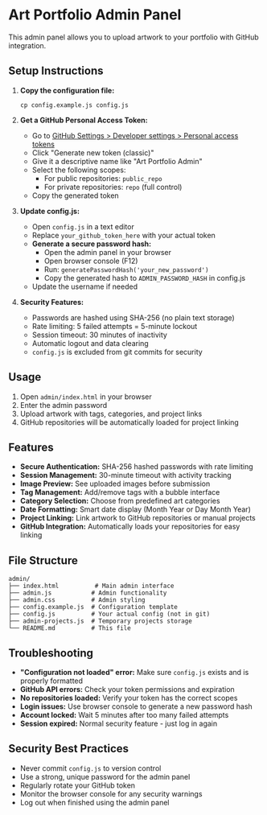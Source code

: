# Art Portfolio Admin Panel

This admin panel allows you to upload artwork to your portfolio with GitHub integration.

## Setup Instructions

1. **Copy the configuration file:**
   ```
   cp config.example.js config.js
   ```

2. **Get a GitHub Personal Access Token:**
   - Go to [GitHub Settings > Developer settings > Personal access tokens](https://github.com/settings/tokens)
   - Click "Generate new token (classic)"
   - Give it a descriptive name like "Art Portfolio Admin"
   - Select the following scopes:
     - For public repositories: `public_repo`
     - For private repositories: `repo` (full control)
   - Copy the generated token

3. **Update config.js:**
   - Open `config.js` in a text editor
   - Replace `your_github_token_here` with your actual token
   - **Generate a secure password hash:**
     - Open the admin panel in your browser
     - Open browser console (F12)
     - Run: `generatePasswordHash('your_new_password')`
     - Copy the generated hash to `ADMIN_PASSWORD_HASH` in config.js
   - Update the username if needed

4. **Security Features:**
   - Passwords are hashed using SHA-256 (no plain text storage)
   - Rate limiting: 5 failed attempts = 5-minute lockout
   - Session timeout: 30 minutes of inactivity
   - Automatic logout and data clearing
   - `config.js` is excluded from git commits for security

## Usage

1. Open `admin/index.html` in your browser
2. Enter the admin password
3. Upload artwork with tags, categories, and project links
4. GitHub repositories will be automatically loaded for project linking

## Features

- **Secure Authentication:** SHA-256 hashed passwords with rate limiting
- **Session Management:** 30-minute timeout with activity tracking
- **Image Preview:** See uploaded images before submission
- **Tag Management:** Add/remove tags with a bubble interface
- **Category Selection:** Choose from predefined art categories
- **Date Formatting:** Smart date display (Month Year or Day Month Year)
- **Project Linking:** Link artwork to GitHub repositories or manual projects
- **GitHub Integration:** Automatically loads your repositories for easy linking

## File Structure

```
admin/
├── index.html          # Main admin interface
├── admin.js           # Admin functionality
├── admin.css          # Admin styling
├── config.example.js  # Configuration template
├── config.js          # Your actual config (not in git)
├── admin-projects.js  # Temporary projects storage
└── README.md          # This file
```

## Troubleshooting

- **"Configuration not loaded" error:** Make sure `config.js` exists and is properly formatted
- **GitHub API errors:** Check your token permissions and expiration
- **No repositories loaded:** Verify your token has the correct scopes
- **Login issues:** Use browser console to generate a new password hash
- **Account locked:** Wait 5 minutes after too many failed attempts
- **Session expired:** Normal security feature - just log in again

## Security Best Practices

- Never commit `config.js` to version control
- Use a strong, unique password for the admin panel
- Regularly rotate your GitHub token
- Monitor the browser console for any security warnings
- Log out when finished using the admin panel
